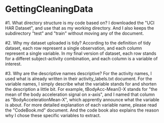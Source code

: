 # GettingCleaningData

#1. What directory structure is my code based on?
	I downloaded the "UCI HAR Dataset", and use that as my working directory. And I also keeps the subdirectory "test" and "train" without moving any of the document.
	
#2. Why my dataset uploaded is tidy?
	According to the definition of tidy dataset, each row represent a single observation, and each column represent a single variable. In my final version of dataset, each row stands for a differet subject-activity combination, and each column is a variable of interest.
	
#3. Why are the descriptive names descriptive?
	For the activity names, I used what is already written in their activity_labels.txt document.
	For the variable names, I simply describe what the variable stands for and shorten the description a little bit. For example, tBodyAcc-Mean()-X stands for "the mean of the body acceleration signal on x-axis", and I named that column as "BodyAccelerationMean-X", which apprently announce what the variable is about.
For more detailed explanation of each variable name, please read the "CodeBook.md" document. And the code book also explains the reason why I chose these specific variables to extract.
	
